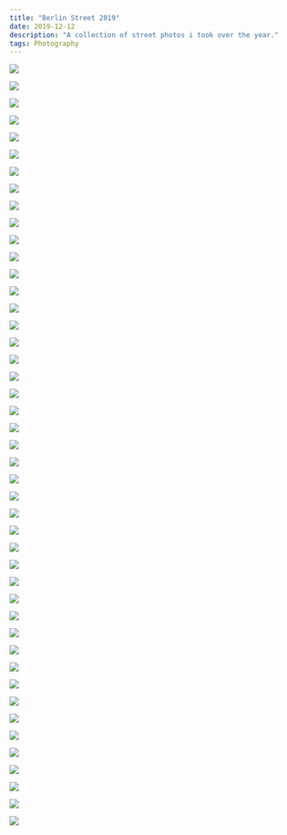 ```yaml
---
title: "Berlin Street 2019"
date: 2019-12-12
description: "A collection of street photos i took over the year."
tags: Photography
---
```


![](https://ams03pap001files.storage.live.com/y4mpA7ss9hB8b9H_sjKKvqZgnbFgaGtsHn5iEjzuYBJ2yaei5cgwbbDvE5xun_Aq87ZsqMPwtN7BH0Btc5gp235s27gqwJuYGmWSOzxTOu0HpBeAbPDDy5ElhXkv1rCLCOVSFM9RATDR6a4KUYlEmq5gEsvjuhBqVrj6jfJKaEP2On8dvVe-gjyEvgirSyzCpXk?width=6000&height=4000&cropmode=none)

![](https://ams03pap001files.storage.live.com/y4mqrCejBJdcZL1tK2HEdsA7lDHxOK5-v1EX-XbKfnAke-Hn9fp5PeOvpFFvfLLv5ahvrUtHLhUpJ6qPUUh6hM4571AToxSNx3ruPklIq8zTZvigjOOr5auWm0KJYo6_3eYJM3F-P8irmy-WUAKCPgxiODFsZNNhi_KCnqYMcPTy0TFGdtCOVbXE1PgtoBKPtAB?width=4000&height=6000&cropmode=none)

![](https://ams03pap001files.storage.live.com/y4mfaqD5Qw-PEECgTxo-GPr4gXGOCkGiMN0fRfbI6f_RNT_3cYchIiw1Ho35agiGYIap4Qe5dQp-bnhUK4t_Bplnip3KIRLhSxw-7M7tDrVdyVJv_QfSJ1wRu0gP0D5IHZe56lSWsDWJppSGvBffYDYGVFLIy6uprTL1w9_vaakekEYlquAUIF_W-QA8Cz1VsHM?width=4000&height=6000&cropmode=none)

![](https://ams03pap001files.storage.live.com/y4m9u5-9E2bRLDVj8Z-tOGBE3GbbFleTgLM8aMtweUzAnDMnCOINbOCJkqo5JibJ33ZBfDYmHkLnG35AeF1Jh-TrD4B0dlbwbW65mfMLyWBGxeSbXIRpn7m6rJ2zu8lMkcvrjOakiZc0x10o2FAFE0kO9rZEcQMdYM7haS-Z4FifNJaxb6IJcnHlYxKmDuASDud?width=6000&height=4000&cropmode=none)

![](https://ams03pap001files.storage.live.com/y4mhV7VWwqycytBLJkSGJoTUKYKFwZV-cC4XADgPq62ffEjcy3yHcNy1kQt-Gg-Cxnm1mqw-gAKVWKhjUWF7WxedV4lgCtDzr0nWXfwnfMWAqbUn_zXtiA-5tg2oywXfhgWW_dfV7ZBE0FHQtCW7UfcE_rH2rCjhm9xK-teCasu2PxJkPZBiaxFa-nE2j7Q75SF?width=6000&height=4000&cropmode=none)

![](https://ams03pap001files.storage.live.com/y4mFaT1qoYxrR0X0VoU12ozdSSDrrFmAldq9kGIfGPXLmEeIUJ4RhYRHMTYW6MeD1W4b4RFsBxiIsUd5N3WCb1rfGdixFrdHClBYtx-o_0q911wod5krAgMFusC5YqKajCS35SwIGSsviMOM_F4dHtnZ_G_0S7pRSeXCn9XQgzJ3Vu8Yxl1PZKe54SWJSDguRJj?width=6000&height=4000&cropmode=none)

![](https://ams03pap001files.storage.live.com/y4mYW6bOEMkAzyBovhL-Z7g7qxRYvf103wJCQn6Xr7fVYqEimnhrs4_iEciSZxzOAigRRLyE6e6VXHnAhfBMsNNeLm3N2zGzijkMASQipQxa_Fy9-cVcbg8boAr5BEF1oCKRC74_0psgdrC2Js4q_tgRsvLH9dMQkoxwBvdBJv1VVJrLM3d_Ea2nr4fVHb_tqs6?width=6000&height=4000&cropmode=none)

![](https://ams03pap001files.storage.live.com/y4mrjw6FJZcSzwgjXLCmZeUYsv1h43DPbuRu7fZj6HrW2l8L9yNPtTXyL6tFEMySzUyqWc4ct1FdO-AEGsdam3fxYrJ_3NQB9bmP3Kf1uC9a9Wid6HnrYgg5LfnjaPtIBcXxD7JQPlnaFbf6Xgrd1WT7ek2KSJ_S8qpaXTpnkLJMkpuAhvv2P3-VblC33USWPwi?width=4000&height=6000&cropmode=none)

![](https://ams03pap001files.storage.live.com/y4mdXIlIA2ZUgPngjb_3o57Xdblw2quRuTPfHDdut2fAEsLLA2mSC-WJOGLsUNtoXrxzBG5RprWyzIEMYRA705_fLGHI7SxpJDfn_CUJdliYJK-p26_6Uzphu0wihbe20uZmXEt2wPq9qUM5OcCSigrKjjEXVDzumsQmCjrRFqxdNYVrKm9ZNiuZ_UaTqgShx-V?width=6000&height=4000&cropmode=none)

![](https://ams03pap001files.storage.live.com/y4m18UnRDUfkVaRITKXsqs28GFSIesxRUBLhckUr86IVaKe6o1_zC5XlewqiJKXNwPcZMN7diMStK7xaEiisGFsAb58NCKlVTRaVK9Cgs0SL6FF44Xt-dGrMdrjuV6iQo3X0nqy2g0ntDknldRql321eH-FtOn2Btm2JEWQXfvSw38W3T84z74eQDNUSIZzYK9T?width=6000&height=4000&cropmode=none)

![](https://ams03pap001files.storage.live.com/y4mAnoMmzqNve8PDbaZzZKFa9ERgQcRMRqKgz1H9NkOefK7SQElNPNrLmCtrC9mKgO0CYNbf-Kx3hZL58DZyGPNipdGyBy_Mt4lKMRz6r4Gz7TlHA2GGRDhlcaGkGJJ0DxpKCx-IapLcDOm0w6zrPw_q6ohJkqCodIGP9OnKif6E69jyPUgMR7Ppdp2qQHkJyiD?width=6000&height=4000&cropmode=none)

![](https://ams03pap001files.storage.live.com/y4mx-VquWeuyxktwWiV_H0veBZ9aTiYuxjaAU7YoyBrvwgQHy2SuwxvqfeLrvFqazir10t7TqGLiJijrRO0y34mrPoav7hiIfXik4VLBiUvrZBo0slC374kQE0-DOMzcrYEW0_KcizBdzJCqEhMqpIkXjEtBHHwe7Pqp38ydCinc9reMCaBNYmFeSwnlItHDcPY?width=6000&height=4000&cropmode=none)

![](https://ams03pap001files.storage.live.com/y4mrhMmRnB1u177_o3mDfdE4iVBL3LQKFgzEsMxN2eZBdsp_-tSvbirzArjVO9MA8lHnWRi_wTOpc0wrHK4D49eOP4kn6-YK87z3dDNkNb_GI4vx75kEo43G373QKo-VLWspL-zK4otdhtoc8YfqvAOYTL9I6qOmCOe0xuoF6Tf8v6SpdQ_WCL4DVyH4qajC6vi?width=4000&height=6000&cropmode=none)

![](https://ams03pap001files.storage.live.com/y4mjmtiM9JvC8T6en3UwS_3X03JRc1CT6JQ7yNWW_df5MbqxNcejlOYJIfmwM0p2w5yF3xQF_dsjq0efJJOZvZZkWxWUSHxeqtCY1ZTLsM1kbnbgtkBC5knJWtYKvkzbbNsohcIW2gFq2NGbBe6VsTCIPAR0FdIw37P-DMJUNRb0xXNm3D-LN0a4G9UsHyhg2Al?width=2934&height=4403&cropmode=none)

![](https://ams03pap001files.storage.live.com/y4m4hwrZ8lteohDj9LNE5YQG0bj1zrpG_Ypwh0IE5aHdb_DgTdcKDWpJ1DGs02CrxF-4-cEbFdaMXjcQjGhm8LiRPh29vGmg6_HNpEAtaunfPu2Lintd-P4VVgfXqg7QI8_WF4vrmNYhZH_1-d_xBqqAjz-TNnrlN4i8iH9LU9ptz_GUXG2yxEK5GcuPwKOLvoM?width=4583&height=3055&cropmode=none)

![](https://ams03pap001files.storage.live.com/y4mp81nh5XWP4uDR9-qxc19CK3GJbhf-EPzxTnHLvWqiJDfVJzQpjuiHtawLXAirEwsdJaiwhOIGpqPgjB36DXJ3NFfAOJIBF91neaVdZmqQfpuIQ7v8P6ZT3C_PryTul5iukyc0nIBPQEv015sIVRk387UpXWVAKgRodoLQAtFBN5JreHwWdoLwDR-sExcstys?width=4000&height=6000&cropmode=none)

![](https://ams03pap001files.storage.live.com/y4mMm6oIqSsHt5DKuXrXHQU-gqiSxQpLYMzQYw-G8LruCXLCajwhuRImvQgaBm_fpcMGmu6-LdIF5egkm-cyoolTZn-gXebsdtLWWKr1pRo2Q_uiGxvRl3cY_liQ_VtmI1OQ5XF9HTOtrMfNBn5Iqwz4R9XwGKF2onbga-G4CBHktz9GAliRIEqLzcWFeKwHZBj?width=2583&height=3851&cropmode=none)

![](https://ams03pap001files.storage.live.com/y4mi8N4M2wZnkVc8DAo-QteieZ51nI8wEKgg20P-j1ZRbmDnusyX4QF-89YLkg8nzGVFfT-5PuYoW5x954GTabBJc5sL3OH5kc3TRD2pcKifeBxm-mjQkxe1perClat_ATJ-kDInLj9vMi0P1dpBdw1YlVhFPdQFVcMhcubLGwHkZR-xogW1wWDlEiEmyxJ0PqO?width=4000&height=6000&cropmode=none)

![](https://ams03pap001files.storage.live.com/y4mbpmVAm6d0KhXZb4BnvOvhfZ--9yiZVvTf8ecipClsTmDLADzVkbt3H-evIpaSZMy6rC2G1n6nHI3q52-7xQMB1bPgymIu7SP22KxcdJ1MN2MxsimZCYrq8STFiD9vJ_YQ96tD1qlDS8Z5SIm7B3wT1ItGiYox9DC_124le0EeeRhy809ZkDFjyTTIRwXrX4y?width=6000&height=4000&cropmode=none)

![](https://ams03pap001files.storage.live.com/y4mxyWVoYA-lSbzQiG8V__EspomTfvndWUnnOKrS33Fso3VG2A8NTOhLSscrkj3C2EE539h62e-pJx0tA1CMvZ0Df5_a3Bu-85NttirdiPX4tJS1_3_QnNwScTrXv-i3BA5fRuanpk2s02gydKGdU3TkK_vyvsFQSM6HNrAJGor4cXNm4u5U__G3GFC1XAzj1I6?width=2683&height=4000&cropmode=none)

![](https://ams03pap001files.storage.live.com/y4mGKaqDsAtISk7wNXKzOBsg3sH6_yB2D0zlNGCP7jebS6pzXrIqJReBhhdMzwo5LDNwj-9AngWOqGXrb3R-CHJ5x9wgUYJ1xN5jEiSJ3v3eB_mUoqTwAt81WcDKrf7yEMceLizX-kJDkb6Q4Z4tx86rmLF6oawg8EiCxJ1WgpNjJD0RMZdv8nKykrIZ0_HwNYl?width=6000&height=4000&cropmode=none)

![](https://ams03pap001files.storage.live.com/y4mHRC0-HIp7RxK56XhBMcsfE_g-VFh99VzlGqp3cKqm-2uU6V68Bm8YNqyGpo3EUYZXGkLwps4cpdTMmfHEIOOYJqPYtISc_a4nrBGenr4RiV4yTzoqkTV0M3uAxkI6XBhtN_go-pMqcVQmDZXUgEoBhZpy_EKyT4I7kncWWmuyaXBOw4vQlHhDFFeHrE4Tq6C?width=6000&height=4000&cropmode=none)

![](https://ams03pap001files.storage.live.com/y4mCCmRHdN5OkIxPm7f0bKF00kDFgjLe_Vy9qE3GNZI6by1s1VC5OUr4nhduAVUs2087W9J9jHzDc6fMNKIDcP0RTvuudG5K5rK6OEZBI9EfIRtoL9ONll2fO9Z2GN71vj9L8SFtTywJ-o9WnJYbZrHyW8bIAKCM3nes7hIhf__bKia7XJ31YUEQSgTAk2WSLe6?width=3936&height=2624&cropmode=none)

![](https://ams03pap001files.storage.live.com/y4mr6DnJZ8c8zt9U2QrfXkM7GGtS-KuprhG0ua19Y-G0gErYLVhusxk-0rdmPPCkAlqkXIxRNsMxG2_A7tplBaJDOUWeN7c2RUdK0ZRU1XLX_TO04vPpiWEBZvKRK90G-zhXyN_LQ9RLl0iV5N-2Ekks22MmWSFzCF5fgjXUfPJgaPqUJfQ1LlnHcD0ccdFmj8g?width=4000&height=6000&cropmode=none)

![](https://ams03pap001files.storage.live.com/y4mlWvBw1uF35aVIVR6LIqQR36GGqEaHkBtmEWc6oYk8o2nmRlC4M313jYoyJW8Dm_UjwAVT_owOuFT_xoLIootPhGk9yb_RlsCYBthk-5K9jSihNgTMqDz4MScJGsg_OetdeTvTzoWWlpKFM5MoDEYVEVOGK7Y8dH0dRSGCBygaNDsUASCcXHiOr8UoNa2nLUc?width=2624&height=3936&cropmode=none)

![](https://ams03pap001files.storage.live.com/y4msnOQoyQFY51ydnheSt_vpU_i3qc5bVnbS1JCy-POEX1NTluRVOUVu-iQF-ZYEzJU9t1cYxjhOdAcdhFVPPxSnH5v7kjvAbdazmdlC6iiZwDUuB7fc2-wyBQoGbmsh1KOY75hmErAlahgARoY4PGjFZCQ0GhZs2IRiiMpbYPmkYStw70nhBdpfsiqK0OXlvky?width=6000&height=4000&cropmode=none)

![](https://ams03pap001files.storage.live.com/y4mutPb84MlSgqs1KnQ7SbOr0neHCg2CZXxMNq9jpiwzJXwmcepdxosPFWRBvrKun2nPbulhC1L98olDTjJgAwJhjSH5HQlHEDAjUS37b_yUJywvRaKjWwmzR1Asyux25pOIkxEHWfgoWVNhvUhEy2lNeoJwuAMLMTwf1-3yY9JmE5vPYJXWwJfTJObTe56b0Ut?width=4000&height=6000&cropmode=none)

![](https://ams03pap001files.storage.live.com/y4mHqskxTS2JfxZVfvHsOVEgs6TPPPTMQ-Cp9fO7jlBD4LkOoFNfOCDYRU8kY43X8JHVbLgp1wLlTcNKYIJ2UtBVe4v21bVDwZmkbNmzr49xUQBv_FSNMt8iuxOQKN7inh49MY8QPIDUkvgUZLcDGVK53zmPBE6VN5Kq4bCy_C4L6u594v8qDY15QOwymaK2-uZ?width=6000&height=4000&cropmode=none)

![](https://ams03pap001files.storage.live.com/y4mZeW5mRH8NtM6cuiGNNND7ckZv6D70bxij19Ro6CcJdR3V6y2FWEPrAf18-JRlFIUMJ96-yCa_hSQM_gGiEBCuZbR_RRcWefzFUUuwDMVgORpAbL_8yBgQdLvrD08owl3ZCqz6eA9XxPbn5l-Jsr43rWTs26J9HN5aeE8ybJrE6yiBudke2ljlCWkE_V6w6fE?width=6000&height=4000&cropmode=none)

![](https://ams03pap001files.storage.live.com/y4miXZcWVi6VbKxkX2uIPedQk57sjqabqaPWmCw-kzXO3movwE0SdRXyJmYYc_rPU7cQ3RkUgOPVBI0L15cX2t25A9L2xi2ncV936mldsahfGAQiTJ0Fu-Sfw0HTk6G5OcxVVNKkskRdiIweNz-n4Kr9NJSprE2POpLOZbQD0IwJ1g--kiS35p57N58mQ1AAkvL?width=6000&height=4000&cropmode=none)

![](https://ams03pap001files.storage.live.com/y4m0EKkusjk_3yQBd0QRzpEKNrv7_XpYU05JOav_vrFdOoBBAtgZHpIwzRsNnrvnwPiU0Y2gZecXPoegDYbBkVJLTrYDcz6goKVl3E9Awf59o75sCproSqudDvS-WYXlL8NCbZ13pjKmW0L9m_nFa-ToY3isF1wF7NVXYN8ZNjNOcNGm74hNt6rsP78o07CTBQD?width=4000&height=6000&cropmode=none)

![](https://ams03pap001files.storage.live.com/y4mQRHxTP_i9qUoa6RXsVdSJ_CyCA7PkE56qoNDpLmK5l68eeRjDYxgnQ959Ml4v8JAEscZnplFKXcxO7ydgYohGCj2w2pwHe8Bunshn8SFJZuC3C1-OUBNrzlmMKKAXvo5MbVJlXcfdKlZEteXw_JNLDGLqDo9BohcilfIMCc_8pFD5NQ06MoZeSsvm8rAg_TX?width=6000&height=4000&cropmode=none)

![](https://ams03pap001files.storage.live.com/y4m3KxVSdpVkYLqAoRC7qO1u1GWiXH_q6mppLgZBTUcQa_NfNvQGXBADJMaIYvWVaoWMDFQxn8ZObjev_yWUxv7TE8bqsQYq-FOEBOzRyCOz6bD4SMowIkDe7882BPiuoy-xP37L3R6QSnlebtaGkDiTzngT1qiRz22GXSZa_dPaJaLVRLsJXPh7kvb7hpeM1sO?width=6000&height=4000&cropmode=none)

![](https://ams03pap001files.storage.live.com/y4miv2RY1YwZz7QlPlbHHPaHHkO5Z_6DgGm_Q2OuVrNOFgY8MHWfPsGzipUCobEtd3anvITNVBDLaM9CNJh2vHtNL3bqVSJB0GEYllJVbO7ixSuTcA0FMwO76UBkGp4XnMhdC_hdR_zE5j5LK2ZY8BqKInQW1RzhCX-XHXZEhX3RPxbXI9IZjtJFalxL0ChBDxG?width=3560&height=2372&cropmode=none)

![](https://ams03pap001files.storage.live.com/y4mXJDGlSmHWqkUT-uqz8R3bkYXS0lVTFmqHXxKuvoelkFKNNpgGyBoklxl6kcF8YGI8PDEhJLlpvF2VhLtxC2cCh7xx5yX8d0FLWlrycDflmVwdJxta2zBKGijISufyq6j7HNaMNNGi7kAsy9iNgsWWk8l-i8Rm82G_8oe1SIOf8np-lV-3yW4AOD9SoYqAv-e?width=6000&height=4000&cropmode=none)

![](https://ams03pap001files.storage.live.com/y4mbyWTeRwldBXqyxiOL3m5pdH9gh7BJ7AKlhSQJPKAyyD_irdA9OOUSXVJA8_Ly8L4Agl5N2TRaEyNJqE-iiyBuA1xlO0Wk1FoAq5_e6ccpGJ513ktHXy7xh7Y0GN4V5lcwr3X4R4NCaLAPHz-b2ctYIC67UxwRPlbMxg0eVxQ_0BIq3ZQf19jrbWd07OFb_rh?width=6000&height=4000&cropmode=none)

![](https://ams03pap001files.storage.live.com/y4mHWpDYBhgS7Uk1CoLEUPmbU7EeDIe2K_SdMB-xNsAJQrtmSMNoT_JwvyplieU5bfi5Iq7c8T3E65DKc3YQ96e3lhUbaSlOpOmrJ7A6aVDDxcJ3W8uLAWIsAITk5ERP2Cyxyrcy_CLpI1_ZolBD0PpWGL70dc0qIq0YBxnmGfUmrgBu6lFKcclvgX0NZ9kK7nk?width=6000&height=4000&cropmode=none)

![](https://ams03pap001files.storage.live.com/y4mekscVaL_ziV6GGWJMDlPKKU5wSOrsCYPIGJxhk1YWdjasStMxkQFN8o0y55GKQBSPYP1u6Q9LHVO4EQ007OmcEcNvEOgWTADm7hg7yhTXXlnEOg2RphSZaT9aypeJQlAqFv6oZubvz_sUPWJQHPhwy7PQXMSWWNGrunduklKEPph2XaWCCzaRgWrUWBPIyEd?width=6000&height=4000&cropmode=none)

![](https://ams03pap001files.storage.live.com/y4m2J3tu4ka9bZXM474cNFz9rZs7Kc_Kv3li4LAQesF98pH_c44uH7H5sR52wKgj3C2MPPGzIdf345tKTY4_AwjAhCId_U2LWHyEhSfOCbJpxQ9wGC68ac2wODbSBM3D02cTlV21GBdKaYYKNQjGGOyBHK5MzcbYpAo7_vqrUpeo_dpV6psMtq13rq-BUS0wnvT?width=6000&height=4000&cropmode=none)

![](https://ams03pap001files.storage.live.com/y4m2J3tu4ka9bZXM474cNFz9rZs7Kc_Kv3li4LAQesF98pH_c44uH7H5sR52wKgj3C2MPPGzIdf345tKTY4_AwjAhCId_U2LWHyEhSfOCbJpxQ9wGC68ac2wODbSBM3D02cTlV21GBdKaYYKNQjGGOyBHK5MzcbYpAo7_vqrUpeo_dpV6psMtq13rq-BUS0wnvT?width=6000&height=4000&cropmode=none)

![](https://ams03pap001files.storage.live.com/y4mXBHIzpaII9Rbstd9mFGrOZp7NUZhDpsPIQASfFszjwGhD2wyyT4kFoSGEsEa6v8CXAy_80SrSKoAie_Q_YSxFyuOG3mgI7yUVgah-D75KLqgfMoafNcsSfVMo-HTQUCJkuFaxvLOR8NvBnLEGEVSbxiFDAcg37S9iyFh6mlbviRyG1vyXBivGWvjAPVBLxCV?width=6000&height=4000&cropmode=none)

![](https://ams03pap001files.storage.live.com/y4m2ozi8Rkp-2qjqz9PdJk9mpPCV2AXaTdal8tgOQlZUaHPpdlW4FIjxD6sQC6BZ1jcM3P_rK20Br-amWDWtOsesR1GdNAuGoNvi6fynDMCIhlClbo5nI6mGDhIXtqhiL6knGy5qBTsCpmRfdVgPA_hCFm6H3PDbxTbVfd4s_UcZc9xuIOKAbfYJ40mrayQgpyj?width=6000&height=4000&cropmode=none)

![](https://ams03pap001files.storage.live.com/y4mAPJ2m1zadvfasBrFJGup1C5kRp7VS_kq1E-lhnAJgVTcfhqPeYcDdP6GtnfWN529xuu9pE1U2UeR3dju7x0nBusUSQr0xzeRMsJTcLmFFQRuUGeron8MQK-E3FEKX_2QK9jR2lvrWnjjg_srKKsILPrrORL9FmFraAzOJ8d1zEaZ-2Dx3innncTCglTWsMwT?width=6000&height=4000&cropmode=none)

![](https://ams03pap001files.storage.live.com/y4mnKkW0-DnURHV5QYx4r_eA1jOI5wCHHK5DqaEt5QZZ3kuVnXth9hHVy5hj8QxPZ_E9t_rIwzgNjHip_xnfGk99r1kGTTmU8upznLUI1R_6j93dhSbR374hAlrbHPHp7gdTmSk3f2-gkw6DZ5hAgMu5-MQHlOO9W9KcZlncFa8YIjkB58byCUleAAlica17yI-?width=4000&height=6000&cropmode=none)

![](https://ams03pap001files.storage.live.com/y4mLJxU7DZK-6jtvmOp0RJxcOhCZfp6MoQjF7nRPHsunnTgPiDu8WqppAqncI-rvPPf5jddPfzLudomFoSWc8YJkMoRPDhpsl5d4DpMASJ0z185kJCnJRm5hrmG9MGwxyL3C4oiECM6RooYzflxmzhBf-eltMsOinQBwvX-LFBh_DMKM8g5-W7F00Uiih_s-0Qc?width=4000&height=6000&cropmode=none)